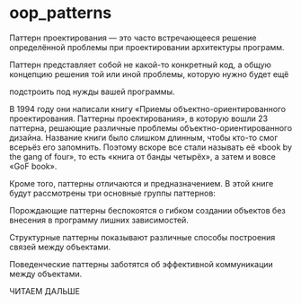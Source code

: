 # oop_patterns
Паттерн проектирования — это часто встречающееся решение определённой проблемы при проектировании архитектуры программ.

Паттерн представляет собой не какой-то конкретный код, а общую концепцию решения той или иной проблемы, которую нужно будет ещё 

подстроить под нужды вашей программы.

В 1994 году они написали книгу «Приемы объектно-ориентированного проектирования. Паттерны проектирования», в которую вошли 23 паттерна, решающие различные проблемы объектно-ориентированного дизайна. Название книги было слишком длинным, чтобы кто-то смог всерьёз его запомнить. Поэтому вскоре все стали называть её «book by the gang of four», то есть «книга от банды четырёх», а затем и вовсе «GoF book».

Кроме того, паттерны отличаются и предназначением. В этой книге будут рассмотрены три основные группы паттернов:

Порождающие паттерны беспокоятся о гибком создании объектов без внесения в программу лишних зависимостей.

Структурные паттерны показывают различные способы построения связей между объектами.

Поведенческие паттерны заботятся об эффективной коммуникации между объектами.

ЧИТАЕМ ДАЛЬШЕ
